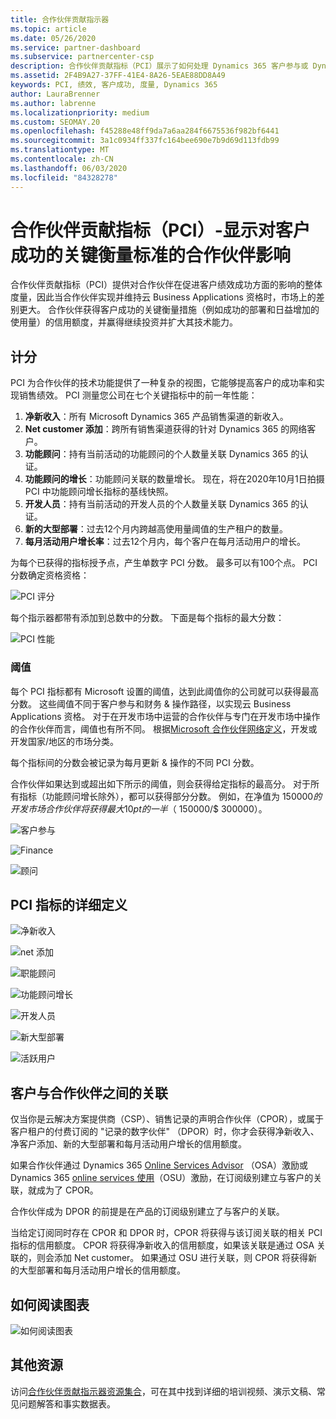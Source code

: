 ```yaml
---
title: 合作伙伴贡献指示器
ms.topic: article
ms.date: 05/26/2020
ms.service: partner-dashboard
ms.subservice: partnercenter-csp
description: 合作伙伴贡献指标（PCI）展示了如何处理 Dynamics 365 客户参与或 Dynamics 365 财务和运营。
ms.assetid: 2F4B9A27-37FF-41E4-8A26-5EAE88DD8A49
keywords: PCI, 绩效, 客户成功, 度量, Dynamics 365
author: LauraBrenner
ms.author: labrenne
ms.localizationpriority: medium
ms.custom: SEOMAY.20
ms.openlocfilehash: f45288e48ff9da7a6aa284f6675536f982bf6441
ms.sourcegitcommit: 3a1c0934ff337fc164bee690e7b9d69d113fdb99
ms.translationtype: MT
ms.contentlocale: zh-CN
ms.lasthandoff: 06/03/2020
ms.locfileid: "84328278"
---
```

# <a name="partner-contribution-indicators-pci---shows-partner-impact-on-key-measures-of-customer-success"></a>合作伙伴贡献指标（PCI）-显示对客户成功的关键衡量标准的合作伙伴影响

合作伙伴贡献指标（PCI）提供对合作伙伴在促进客户绩效成功方面的影响的整体度量，因此当合作伙伴实现并维持云 Business Applications 资格时，市场上的差别更大。 合作伙伴获得客户成功的关键衡量措施（例如成功的部署和日益增加的使用量）的信用额度，并赢得继续投资并扩大其技术能力。


## <a name="scoring"></a>计分

PCI 为合作伙伴的技术功能提供了一种复杂的视图，它能够提高客户的成功率和实现销售绩效。 PCI 测量您公司在七个关键指标中的前一年性能：

1. **净新收入**：所有 Microsoft Dynamics 365 产品销售渠道的新收入。
2. **Net customer 添加**：跨所有销售渠道获得的针对 Dynamics 365 的网络客户。
3. **功能顾问**：持有当前活动的功能顾问的个人数量关联 Dynamics 365 的认证。 
4. **功能顾问的增长**：功能顾问关联的数量增长。  现在，将在2020年10月1日拍摄 PCI 中功能顾问增长指标的基线快照。  
5. **开发人员**：持有当前活动的开发人员的个人数量关联 Dynamics 365 的认证。
6. **新的大型部署**：过去12个月内跨越高使用量阈值的生产租户的数量。
7. **每月活动用户增长率**：过去12个月内，每个客户在每月活动用户的增长。

为每个已获得的指标授予点，产生单数字 PCI 分数。 最多可以有100个点。 PCI 分数确定资格资格：

![PCI 评分](images/pcinew1.png)

每个指示器都带有添加到总数中的分数。 下面是每个指标的最大分数：

![PCI 性能](images/pci/perfnew.png)

### <a name="thresholds"></a>阈值

每个 PCI 指标都有 Microsoft 设置的阈值，达到此阈值你的公司就可以获得最高分数。 这些阈值不同于客户参与和财务 & 操作路径，以实现云 Business Applications 资格。 对于在开发市场中运营的合作伙伴与专门在开发市场中操作的合作伙伴而言，阈值也有所不同。  根据[Microsoft 合作伙伴网络定义](https://assetsprod.microsoft.com/mpn/mpn-developed-and-developing-countries.pdf)，开发或开发国家/地区的市场分类。

每个指标间的分数会被记录为每月更新 & 操作的不同 PCI 分数。

合作伙伴如果达到或超出如下所示的阈值，则会获得给定指标的最高分。 对于所有指标（功能顾问增长除外），都可以获得部分分数。 例如，在净值为 $150000 的开发市场合作伙伴将获得最大 10 pt 的一半（$ 150000/$ 300000）。 

![客户参与](images/pci/custengagethresh.png)

![Finance](images/pci/table_2.png)

![顾问](images/Table3.PNG) 


## <a name="detailed-definitions-of-pci-metrics"></a>PCI 指标的详细定义

![净新收入](images/pci/netnewrevenue.png)

![net 添加](images/pci/netadds.png)


![职能顾问](images/pci/funcconsult.png)


![功能顾问增长](images/pci/4_Functional_consultant_growth.png)

![开发人员](images/pci/developers.png) 

![新大型部署](images/pci/largedeploy.png) 

![活跃用户](images/pci/activeusers.png)

## <a name="customer-to-partner-association"></a>客户与合作伙伴之间的关联

仅当你是云解决方案提供商（CSP）、销售记录的声明合作伙伴（CPOR），或属于客户租户的付费订阅的 "记录的数字伙伴" （DPOR）时，你才会获得净新收入、净客户添加、新的大型部署和每月活动用户增长的信用额度。

如果合作伙伴通过 Dynamics 365 [Online Services Advisor](https://support.microsoft.com/help/4501560/online-services-advisor-osa-sell-incentives-faq) （OSA）激励或 Dynamics 365 [online services 使用](https://support.microsoft.com/help/4489988/online-services-usage-osu-incentives-faq)（OSU）激励，在订阅级别建立与客户的关联，就成为了 CPOR。

合作伙伴成为 DPOR 的前提是在产品的订阅级别建立了与客户的关联。

当给定订阅同时存在 CPOR 和 DPOR 时，CPOR 将获得与该订阅关联的相关 PCI 指标的信用额度。 CPOR 将获得净新收入的信用额度，如果该关联是通过 OSA 关联的，则会添加 Net customer。 如果通过 OSU 进行关联，则 CPOR 将获得新的大型部署和每月活动用户增长的信用额度。 

## <a name="how-to-read-the-charts"></a>如何阅读图表

![如何阅读图表](images/pci/howto.png)

## <a name="additional-resources"></a>其他资源

访问[合作伙伴贡献指示器资源集合](https://aka.ms/pcilearn)，可在其中找到详细的培训视频、演示文稿、常见问题解答和事实数据表。
